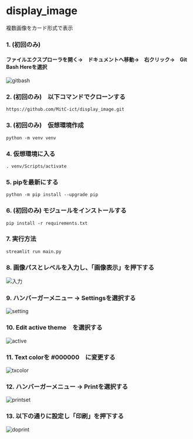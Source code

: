 # display_image
複数画像をカード形式で表示

### 1. (初回のみ)　
#### ファイルエクスプローラを開く→　ドキュメントへ移動→　右クリック→　Git Bash Hereを選択
![gitbash](img/image%20007.png)

### 2. (初回のみ)　以下コマンドでクローンする
```
https://github.com/MitC-ict/display_image.git
```

### 3. (初回のみ)　仮想環境作成
```
python -m venv venv
```

### 4. 仮想環境に入る
```
. venv/Scripts/activate
```

### 5. pipを最新にする
```
python -m pip install --upgrade pip
```

### 6. (初回のみ) モジュールをインストールする
```
pip install -r requirements.txt
```

### 7. 実行方法
```
streamlit run main.py
```

### 8. 画像パスとレベルを入力し、「画像表示」を押下する
![入力](img/Image%20001.png)

### 9. ハンバーガーメニュー -> Settingsを選択する
![setting](img/Image%20002.png)

### 10. Edit active theme　を選択する
![active](img/Image%20003.png)

### 11. Text colorを #000000　に変更する
![txcolor](img/Image%20004.png)

### 12. ハンバーガーメニュー -> Printを選択する
![printset](img/Image%20005.png)

### 13. 以下の通りに設定し「印刷」を押下する
![doprint](img/Image%20006.png)

